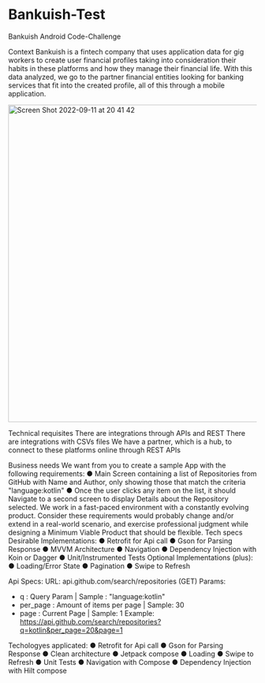 # Bankuish-Test


Bankuish
Android Code-Challenge

Context
Bankuish is a fintech company that uses application data for gig workers to create user financial
profiles taking into consideration their habits in these platforms and how they manage their
financial life. With this data analyzed, we go to the partner financial entities looking for banking
services that fit into the created profile, all of this through a mobile application.


<img width="643" alt="Screen Shot 2022-09-11 at 20 41 42" src="https://user-images.githubusercontent.com/53957022/189553884-bbee0633-d25a-48c9-9c4a-d84105122304.png">


Technical requisites
There are integrations through APIs and REST
There are integrations with CSVs files
We have a partner, which is a hub, to connect to these platforms online through REST APIs


Business needs
We want from you to create a sample App with the following requirements:
● Main Screen containing a list of Repositories from GitHub with Name and Author, only
showing those that match the criteria "language:kotlin"
● Once the user clicks any item on the list, it should Navigate to a second screen to
display Details about the Repository selected.
We work in a fast-paced environment with a constantly evolving product. Consider these
requirements would probably change and/or extend in a real-world scenario, and exercise
professional judgment while designing a Minimum Viable Product that should be flexible.
Tech specs
Desirable Implementations:
● Retrofit for Api call
● Gson for Parsing Response
● MVVM Architecture
● Navigation 
● Dependency Injection with Koin or Dagger
● Unit/Instrumented Tests
Optional Implementations (plus):
● Loading/Error State
● Pagination
● Swipe to Refresh

Api Specs:
URL: api.github.com/search/repositories (GET)
Params:
- q : Query Param | Sample : "language:kotlin"
- per_page : Amount of items per page | Sample: 30
- page : Current Page | Sample: 1
Example: https://api.github.com/search/repositories?q=kotlin&per_page=20&page=1



Techologyes applicated:
● Retrofit for Api call
● Gson for Parsing Response
● Clean architecture
● Jetpack compose
● Loading
● Swipe to Refresh
● Unit Tests
● Navigation with Compose
● Dependency Injection with Hilt compose
